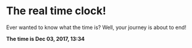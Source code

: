 # The real time clock!

Ever wanted to know what the time is? Well, your journey is about to end!

**The time is Dec 03, 2017, 13:34**